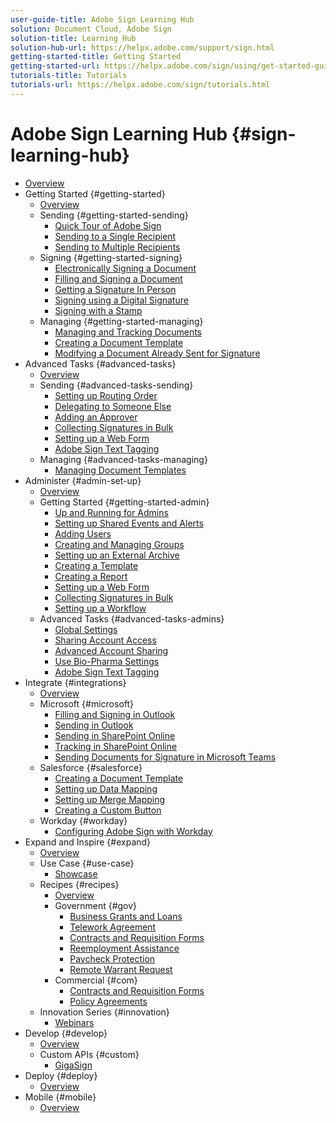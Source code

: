 ```yaml
---
user-guide-title: Adobe Sign Learning Hub
solution: Document Cloud, Adobe Sign
solution-title: Learning Hub
solution-hub-url: https://helpx.adobe.com/support/sign.html
getting-started-title: Getting Started
getting-started-url: https://helpx.adobe.com/sign/using/get-started-guide.html
tutorials-title: Tutorials
tutorials-url: https://helpx.adobe.com/sign/tutorials.html
---
```


# Adobe Sign Learning Hub {#sign-learning-hub}

+ [Overview](overview.md)
+ Getting Started {#getting-started}
  + [Overview](beginner-users-overview.md)
  + Sending {#getting-started-sending}
    + [Quick Tour of Adobe Sign](sign-beginner-tutorials/quick-tour.md)
    + [Sending to a Single Recipient](sign-beginner-tutorials/send-to-single-recipient.md)
    + [Sending to Multiple Recipients](sign-beginner-tutorials/send-to-multiple-recipients.md)
  + Signing {#getting-started-signing}
    + [Electronically Signing a Document](sign-beginner-tutorials/electronically-sign-a-document.md)
    + [Filling and Signing a Document](sign-beginner-tutorials/fill-and-sign.md)
    + [Getting a Signature In Person](sign-beginner-tutorials/sign-in-person.md)
    + [Signing using a Digital Signature](sign-beginner-tutorials/sign-with-a-digital-signature.md)
    + [Signing with a Stamp](sign-beginner-tutorials/sign-with-a-stamp.md)
  + Managing {#getting-started-managing}
    + [Managing and Tracking Documents](sign-beginner-tutorials/manage-and-track.md)
    + [Creating a Document Template](sign-advanced-users/create-a-template.md)
    + [Modifying a Document Already Sent for Signature](sign-beginner-tutorials/modify-in-flight.md)
+ Advanced Tasks {#advanced-tasks}
  + [Overview](advanced-users-overview.md)
  + Sending {#advanced-tasks-sending}
    + [Setting up Routing Order](sign-advanced-users/setting-up-routing.md)
    + [Delegating to Someone Else](sign-advanced-users/delegate-signature.md)
    + [Adding an Approver](sign-advanced-users/add-an-approver.md)
    + [Collecting Signatures in Bulk](sign-advanced-users/megasign.md)
    + [Setting up a Web Form](sign-advanced-users/webform.md)
    + [Adobe Sign Text Tagging](sign-advanced-users/adobe-sign-text-tagging.md)
  + Managing {#advanced-tasks-managing}
    + [Managing Document Templates](sign-advanced-users/edit-a-template.md)
+ Administer {#admin-set-up}
  + [Overview](intro-admin-overview.md)
  + Getting Started {#getting-started-admin}
    + [Up and Running for Admins](up-and-running-admin.md)
    + [Setting up Shared Events and Alerts](set-up-shared-events-and-alert.md)
    + [Adding Users](add-users-to-your-account.md)
    + [Creating and Managing Groups](create-and-manage-groups.md)
    + [Setting up an External Archive](set-up-your-external-archive.md)
    + [Creating a Template](sign-advanced-users/create-a-template.md)
    + [Creating a Report](create-a-report.md)
    + [Setting up a Web Form](sign-advanced-users/webform.md)
    + [Collecting Signatures in Bulk](sign-advanced-users/megasign.md)
    + [Setting up a Workflow](building-a-custom-workflow.md)
  + Advanced Tasks {#advanced-tasks-admins}
    + [Global Settings](learn-about-global-settings.md)
    + [Sharing Account Access](share-account-access.md)
    + [Advanced Account Sharing](advanced-account-sharing.md)
    + [Use Bio-Pharma Settings](use-bio-pharma-settings.md)
    + [Adobe Sign Text Tagging](sign-advanced-users/adobe-sign-text-tagging.md)
+ Integrate {#integrations}
  + [Overview](integrations-overview.md)
  + Microsoft {#microsoft}
    + [Filling and Signing in Outlook](fill-and-sign-doc-microsoft-outlook.md)
    + [Sending in Outlook](send-for-signature-with-outlook.md)
    + [Sending in SharePoint Online](send-for-signature-with-sharepoint-online.md)
    + [Tracking in SharePoint Online](track-an-agreement-with-sharepoint-online.md)
    + [Sending Documents for Signature in Microsoft Teams](adobe-sign-teams-mortgage.md)
  + Salesforce {#salesforce}
    + [Creating a Document Template](create-an-agreement-template.md)
    + [Setting up Data Mapping](set-up-data-mapping.md)
    + [Setting up Merge Mapping](set-up-merging-map.md)
    + [Creating a Custom Button](create-a-custom-button.md)
  + Workday {#workday}
    + [Configuring Adobe Sign with Workday](workday.md)
+ Expand and Inspire {#expand}
  + [Overview](expand-inspire-overview.md)
  + Use Case {#use-case}
    + [Showcase](sign-usecase/use-case-showcase.md)
  + Recipes {#recipes}
    + [Overview](sign-usecase/recipes.md)
    + Government {#gov}
      + [Business Grants and Loans](sign-usecase/usecasegovgrants.md)
      + [Telework Agreement](sign-usecase/usecasegovtelework.md)
      + [Contracts and Requisition Forms](sign-usecase/usecasegovcontracts.md)
      + [Reemployment Assistance](sign-usecase/usecasegovreemployment.md)
      + [Paycheck Protection](sign-usecase/usecasegovpaycheck.md)
      + [Remote Warrant Request](sign-usecase/usecasegovremote.md)
    + Commercial {#com}
      + [Contracts and Requisition Forms](sign-usecase/usecasecomcontracts.md)
      + [Policy Agreements](sign-usecase/usecasecompolicy.md)
  + Innovation Series {#innovation}
    + [Webinars](innovation-series.md)
+ Develop {#develop}
  + [Overview](develop-overview.md)
  + Custom APIs {#custom}
    + [GigaSign](gigasign.md)
+ Deploy  {#deploy}
  + [Overview](deploy-overview.md)
+ Mobile {#mobile}
  + [Overview](mobile-overview.md)
